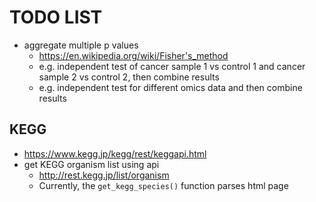 # TODO LIST

+ aggregate multiple p values
  - <https://en.wikipedia.org/wiki/Fisher's_method>
  - e.g. independent test of cancer sample 1 vs control 1 and cancer sample 2 vs control 2, then combine results
  - e.g. independent test for different omics data and then combine results


## KEGG

+ <https://www.kegg.jp/kegg/rest/keggapi.html>
+ get KEGG organism list using api
  - <http://rest.kegg.jp/list/organism>
  - Currently, the `get_kegg_species()` function parses html page




